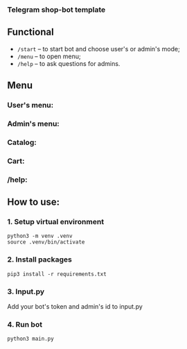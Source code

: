 ### Telegram shop-bot template

## Functional
- ```/start``` – to start bot and choose user's or admin's mode;
- ```/menu``` – to open menu;
- ```/help``` – to ask questions for admins.

## Menu
### User's menu:


### Admin's menu:


### Catalog:




### Cart:


### /help:


## How to use:

### 1. Setup virtual environment
```
python3 -m venv .venv
source .venv/bin/activate
```
### 2. Install packages
```
pip3 install -r requirements.txt
```

### 3. Input.py
Add your bot's token and admin's id to input.py

### 4. Run bot
```
python3 main.py
```